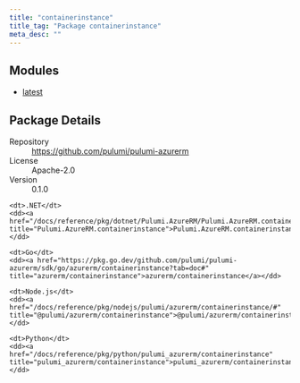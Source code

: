 ```yaml
---
title: "containerinstance"
title_tag: "Package containerinstance"
meta_desc: ""
---
```


<!-- WARNING: this file was generated by Pulumi Docs Generator. -->
<!-- Do not edit by hand unless you're certain you know what you are doing! -->



<h2 id="modules">Modules</h2>
<ul class="api">
    <li><a href="latest/" title="latest"><span class="symbol module"></span>latest</a></li>
</ul>

<h2 id="package-details">Package Details</h2>
<dl class="package-details">
	<dt>Repository</dt>
	<dd><a href="https://github.com/pulumi/pulumi-azurerm">https://github.com/pulumi/pulumi-azurerm</a></dd>
	<dt>License</dt>
	<dd>Apache-2.0</dd>
	<dt>Version</dt>
	<dd>0.1.0</dd>
</dl>



<dl class="tabular">

    <dt>.NET</dt>
    <dd><a href="/docs/reference/pkg/dotnet/Pulumi.AzureRM/Pulumi.AzureRM.containerinstance.html" title="Pulumi.AzureRM.containerinstance">Pulumi.AzureRM.containerinstance</a></dd>

    <dt>Go</dt>
    <dd><a href="https://pkg.go.dev/github.com/pulumi/pulumi-azurerm/sdk/go/azurerm/containerinstance?tab=doc#" title="azurerm/containerinstance">azurerm/containerinstance</a></dd>

    <dt>Node.js</dt>
    <dd><a href="/docs/reference/pkg/nodejs/pulumi/azurerm/containerinstance/#" title="@pulumi/azurerm/containerinstance">@pulumi/azurerm/containerinstance</a></dd>

    <dt>Python</dt>
    <dd><a href="/docs/reference/pkg/python/pulumi_azurerm/containerinstance" title="pulumi_azurerm/containerinstance">pulumi_azurerm/containerinstance</a></dd>

</dl>

